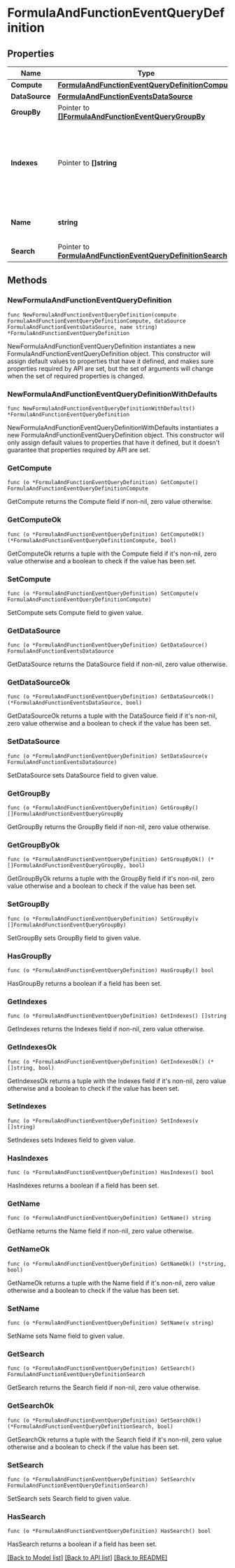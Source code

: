 # FormulaAndFunctionEventQueryDefinition

## Properties

| Name           | Type                                                                                                           | Description                                                                                              | Notes      |
| -------------- | -------------------------------------------------------------------------------------------------------------- | -------------------------------------------------------------------------------------------------------- | ---------- |
| **Compute**    | [**FormulaAndFunctionEventQueryDefinitionCompute**](FormulaAndFunctionEventQueryDefinitionCompute.md)          |                                                                                                          |
| **DataSource** | [**FormulaAndFunctionEventsDataSource**](FormulaAndFunctionEventsDataSource.md)                                |                                                                                                          |
| **GroupBy**    | Pointer to [**[]FormulaAndFunctionEventQueryGroupBy**](FormulaAndFunctionEventQueryGroupBy.md)                 | Group by options.                                                                                        | [optional] |
| **Indexes**    | Pointer to **[]string**                                                                                        | An array of index names to query in the stream. Omit or use &#x60;[]&#x60; to query all indexes at once. | [optional] |
| **Name**       | **string**                                                                                                     | Name of the query for use in formulas.                                                                   |
| **Search**     | Pointer to [**FormulaAndFunctionEventQueryDefinitionSearch**](FormulaAndFunctionEventQueryDefinitionSearch.md) |                                                                                                          | [optional] |

## Methods

### NewFormulaAndFunctionEventQueryDefinition

`func NewFormulaAndFunctionEventQueryDefinition(compute FormulaAndFunctionEventQueryDefinitionCompute, dataSource FormulaAndFunctionEventsDataSource, name string) *FormulaAndFunctionEventQueryDefinition`

NewFormulaAndFunctionEventQueryDefinition instantiates a new FormulaAndFunctionEventQueryDefinition object.
This constructor will assign default values to properties that have it defined,
and makes sure properties required by API are set, but the set of arguments
will change when the set of required properties is changed.

### NewFormulaAndFunctionEventQueryDefinitionWithDefaults

`func NewFormulaAndFunctionEventQueryDefinitionWithDefaults() *FormulaAndFunctionEventQueryDefinition`

NewFormulaAndFunctionEventQueryDefinitionWithDefaults instantiates a new FormulaAndFunctionEventQueryDefinition object.
This constructor will only assign default values to properties that have it defined,
but it doesn't guarantee that properties required by API are set.

### GetCompute

`func (o *FormulaAndFunctionEventQueryDefinition) GetCompute() FormulaAndFunctionEventQueryDefinitionCompute`

GetCompute returns the Compute field if non-nil, zero value otherwise.

### GetComputeOk

`func (o *FormulaAndFunctionEventQueryDefinition) GetComputeOk() (*FormulaAndFunctionEventQueryDefinitionCompute, bool)`

GetComputeOk returns a tuple with the Compute field if it's non-nil, zero value otherwise
and a boolean to check if the value has been set.

### SetCompute

`func (o *FormulaAndFunctionEventQueryDefinition) SetCompute(v FormulaAndFunctionEventQueryDefinitionCompute)`

SetCompute sets Compute field to given value.

### GetDataSource

`func (o *FormulaAndFunctionEventQueryDefinition) GetDataSource() FormulaAndFunctionEventsDataSource`

GetDataSource returns the DataSource field if non-nil, zero value otherwise.

### GetDataSourceOk

`func (o *FormulaAndFunctionEventQueryDefinition) GetDataSourceOk() (*FormulaAndFunctionEventsDataSource, bool)`

GetDataSourceOk returns a tuple with the DataSource field if it's non-nil, zero value otherwise
and a boolean to check if the value has been set.

### SetDataSource

`func (o *FormulaAndFunctionEventQueryDefinition) SetDataSource(v FormulaAndFunctionEventsDataSource)`

SetDataSource sets DataSource field to given value.

### GetGroupBy

`func (o *FormulaAndFunctionEventQueryDefinition) GetGroupBy() []FormulaAndFunctionEventQueryGroupBy`

GetGroupBy returns the GroupBy field if non-nil, zero value otherwise.

### GetGroupByOk

`func (o *FormulaAndFunctionEventQueryDefinition) GetGroupByOk() (*[]FormulaAndFunctionEventQueryGroupBy, bool)`

GetGroupByOk returns a tuple with the GroupBy field if it's non-nil, zero value otherwise
and a boolean to check if the value has been set.

### SetGroupBy

`func (o *FormulaAndFunctionEventQueryDefinition) SetGroupBy(v []FormulaAndFunctionEventQueryGroupBy)`

SetGroupBy sets GroupBy field to given value.

### HasGroupBy

`func (o *FormulaAndFunctionEventQueryDefinition) HasGroupBy() bool`

HasGroupBy returns a boolean if a field has been set.

### GetIndexes

`func (o *FormulaAndFunctionEventQueryDefinition) GetIndexes() []string`

GetIndexes returns the Indexes field if non-nil, zero value otherwise.

### GetIndexesOk

`func (o *FormulaAndFunctionEventQueryDefinition) GetIndexesOk() (*[]string, bool)`

GetIndexesOk returns a tuple with the Indexes field if it's non-nil, zero value otherwise
and a boolean to check if the value has been set.

### SetIndexes

`func (o *FormulaAndFunctionEventQueryDefinition) SetIndexes(v []string)`

SetIndexes sets Indexes field to given value.

### HasIndexes

`func (o *FormulaAndFunctionEventQueryDefinition) HasIndexes() bool`

HasIndexes returns a boolean if a field has been set.

### GetName

`func (o *FormulaAndFunctionEventQueryDefinition) GetName() string`

GetName returns the Name field if non-nil, zero value otherwise.

### GetNameOk

`func (o *FormulaAndFunctionEventQueryDefinition) GetNameOk() (*string, bool)`

GetNameOk returns a tuple with the Name field if it's non-nil, zero value otherwise
and a boolean to check if the value has been set.

### SetName

`func (o *FormulaAndFunctionEventQueryDefinition) SetName(v string)`

SetName sets Name field to given value.

### GetSearch

`func (o *FormulaAndFunctionEventQueryDefinition) GetSearch() FormulaAndFunctionEventQueryDefinitionSearch`

GetSearch returns the Search field if non-nil, zero value otherwise.

### GetSearchOk

`func (o *FormulaAndFunctionEventQueryDefinition) GetSearchOk() (*FormulaAndFunctionEventQueryDefinitionSearch, bool)`

GetSearchOk returns a tuple with the Search field if it's non-nil, zero value otherwise
and a boolean to check if the value has been set.

### SetSearch

`func (o *FormulaAndFunctionEventQueryDefinition) SetSearch(v FormulaAndFunctionEventQueryDefinitionSearch)`

SetSearch sets Search field to given value.

### HasSearch

`func (o *FormulaAndFunctionEventQueryDefinition) HasSearch() bool`

HasSearch returns a boolean if a field has been set.

[[Back to Model list]](../README.md#documentation-for-models) [[Back to API list]](../README.md#documentation-for-api-endpoints) [[Back to README]](../README.md)
